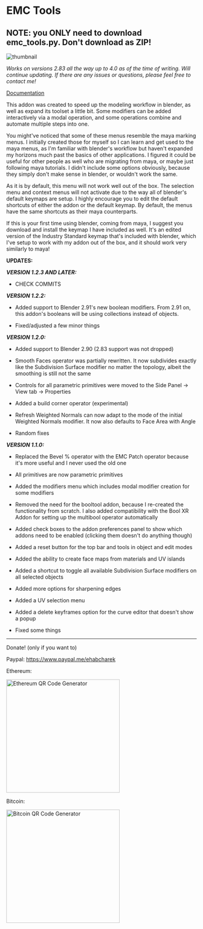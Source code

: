 # EMC Tools
## NOTE: you ONLY need to download emc_tools.py. Don't download as ZIP!

![thumbnail](https://public-files.gumroad.com/variants/z5hpq8yzizdc70teszaxu0ipe74y/3298c3eb001bbed90f1d616da66708480096a0a1b6e81bd4f8a2d6e9b831d301)

*Works on versions 2.83 all the way up to 4.0 as of the time of writing. Will continue updating. If there are any issues or questions, please feel free to contact me!*

[Documentation](https://www.artstation.com/artwork/4816nl)

This addon was created to speed up the modeling workflow in blender, as well as expand its toolset a little bit. Some modifiers can be added interactively via a modal operation, and some operations combine and automate multiple steps into one.

You might've noticed that some of these menus resemble the maya marking menus. I initially created those for myself so I can learn and get used to the maya menus, as I'm familiar with blender's workflow but haven't expanded my horizons much past the basics of other applications. I figured it could be useful for other people as well who are migrating from maya, or maybe just following maya tutorials.
I didn't include some options obviously, because they simply don't make sense in blender, or wouldn't work the same.

As it is by default, this menu will not work well out of the box. The selection menu and context menus will not activate due to the way all of blender's default keymaps are setup. I highly encourage you to edit the default shortcuts of either the addon or the default keymap. By default, the menus have the same shortcuts as their maya counterparts.

If this is your first time using blender, coming from maya, I suggest you download and install the keymap I have included as well. It's an edited version of the Industry Standard keymap that's included with blender, which I've setup to work with my addon out of the box, and it should work very similarly to maya!


**UPDATES:**

***VERSION 1.2.3 AND LATER:***

- CHECK COMMITS


***VERSION 1.2.2:***

- Added support to Blender 2.91's new boolean modifiers. From 2.91 on, this addon's booleans will be using collections instead of objects.

- Fixed/adjusted a few minor things


***VERSION 1.2.0:***

- Added support to Blender 2.90 (2.83 support was not dropped)

- Smooth Faces operator was partially rewritten. It now subdivides exactly like the Subdivision Surface modifier no matter the topology, albeit the smoothing is still not the same

- Controls for all parametric primitives were moved to the Side Panel -> View tab -> Properties

- Added a build corner operator (experimental)

- Refresh Weighted Normals can now adapt to the mode of the initial Weighted Normals modifier. It now also defaults to Face Area with Angle

- Random fixes



***VERSION 1.1.0:***

- Replaced the Bevel % operator with the EMC Patch operator because it's more useful and I never used the old one

- All primitives are now parametric primitives

- Added the modifiers menu which includes modal modifier creation for some modifiers

- Removed the need for the booltool addon, because I re-created the functionality from scratch. I also added compatibility with the Bool XR Addon for setting up the multibool operator automatically

- Added check boxes to the addon preferences panel to show which addons need to be enabled (clicking them doesn't do anything though)

- Added a reset button for the top bar and tools in object and edit modes

- Added the ability to create face maps from materials and UV islands

- Added a shortcut to toggle all available Subdivision Surface modifiers on all selected objects

- Added more options for sharpening edges

- Added a UV selection menu

- Added a delete keyframes option for the curve editor that doesn't show a popup

- Fixed some things


------------------------------------------------------

Donate! (only if you want to)

Paypal:
https://www.paypal.me/ehabcharek

Ethereum:

<a href="https://www.bitcoinqrcodemaker.com"><img src="https://www.bitcoinqrcodemaker.com/api/?style=ethereum&amp;address=0xd102dFFB113E94946102bB88F75a138924aCCc6A" alt="Ethereum QR Code Generator" height="300" width="300" border="0" /></a>

Bitcoin:

<a href="https://www.bitcoinqrcodemaker.com"><img src="https://www.bitcoinqrcodemaker.com/api/?style=bitcoin&amp;address=bc1qznp3qljeu2ht306f8rwp83y5zkv4rna6z4t3j4" alt="Bitcoin QR Code Generator" height="300" width="300" border="0" /></a>
